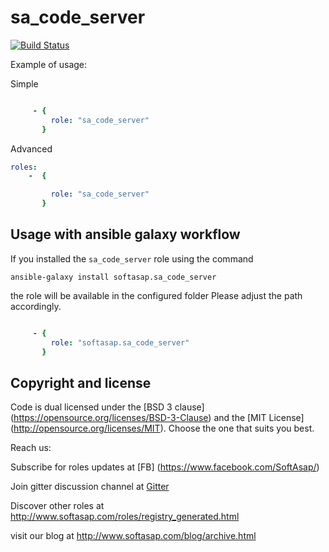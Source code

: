 sa_code_server
==============

[![Build Status](https://travis-ci.com/softasap/sa_code_server.svg?branch=master)](https://travis-ci.com/softasap/sa_code_server)


Example of usage:

Simple

```YAML

     - {
         role: "sa_code_server"
       }


```

Advanced

```YAML
roles:
    -  {

         role: "sa_code_server"
       }


```



Usage with ansible galaxy workflow
----------------------------------

If you installed the `sa_code_server` role using the command


`
   ansible-galaxy install softasap.sa_code_server
`

the role will be available in the configured folder
Please adjust the path accordingly.

```YAML

     - {
         role: "softasap.sa_code_server"
       }

```




Copyright and license
---------------------

Code is dual licensed under the [BSD 3 clause] (https://opensource.org/licenses/BSD-3-Clause) and the [MIT License] (http://opensource.org/licenses/MIT). Choose the one that suits you best.

Reach us:

Subscribe for roles updates at [FB] (https://www.facebook.com/SoftAsap/)

Join gitter discussion channel at [Gitter](https://gitter.im/softasap)

Discover other roles at  http://www.softasap.com/roles/registry_generated.html

visit our blog at http://www.softasap.com/blog/archive.html 
